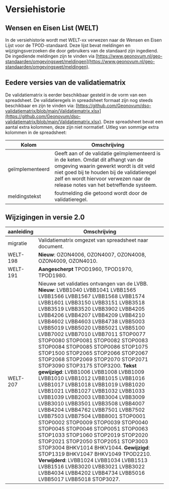 # Versiehistorie


## Wensen en Eisen List (WELT)
In de versiehistorie wordt met WELT-xx verwezen naar de Wensen en Eisen Lijst voor de TPOD-standaard. Deze lijst bevat meldingen en wijzigingsverzoeken die door gebruikers van de standaard zijn ingediend. De ingediende meldingen zijn te vinden via [https://www.geonovum.nl/geo-standaarden/omgevingswet/meldingen](https://www.geonovum.nl/geo-standaarden/omgevingswet/meldingen).


## Eedere versies van de validatiematrix 
De validatiematrix is eerder beschikbaar gesteld in de vorm van een spreadsheet.  De validatieregels in spreadsheet formaat zijn nog steeds beschikbaar en zijn te vinden via: [https://github.com/Geonovum/dso-validatiematrix/blob/main/Validatiematrix.xlsx](https://github.com/Geonovum/dso-validatiematrix/blob/main/Validatiematrix.xlsx). Deze spreadsheet bevat een aantal extra kolommen, deze zijn niet normatief. Uitleg van sommige extra kolommen in de spreadsheet:

| Kolom | Omschrijving |
|-------|--------------|
| geïmplementeerd |  Geeft aan of de validatie geïmplementeerd is in de keten. Omdat dit afhangt van de omgeving waarin gewerkt wordt is dit veld niet goed bij te houden bij de validatieregel zelf en wordt hiervoor verwezen naar de release notes van het betreffende systeem. |
| meldingstekst | foutmelding die getoond wordt door de validatieregel. |



## Wijzigingen in versie 2.0

| aanleiding | Omschrijving |
|------------|--------------|
|migratie    | Validatiematrix omgezet van spreadsheet naar document. |
|WELT-198    | **Nieuw**: OZON4006, OZON4007, OZON4008, OZON4009, OZON4010. |
|WELT-191    | **Aangescherpt** TPOD1960, TPOD1970, TPOD1980.  |
|WELT-207    | Nieuwe set validaties ontvangen van de LVBB. **Nieuw**: LVBB1040 LVBB1041 LVBB1565 LVBB1566 LVBB1567 LVBB1568 LVBB1574 LVBB1601 LVBB3150 LVBB3151 LVBB3518 LVBB3519 LVBB3520 LVBB3902 LVBB4205 LVBB4206 LVBB4207 LVBB4209 LVBB4210 LVBB4602 LVBB4603 LVBB4738 LVBB5003 LVBB5019 LVBB5020 LVBB5021 LVBB5100 LVBB7002 LVBB7010 LVBB7011 STOP0077 STOP0080 STOP0081 STOP0082 STOP0083 STOP0084 STOP0085 STOP0086 STOP1075 STOP1500 STOP2065 STOP2066 STOP2067 STOP2068 STOP2069 STOP2070 STOP2071 STOP3090 STOP3175 STOP3200.  **Tekst gewijzigd**: LVBB1006 LVBB1008 LVBB1009 LVBB1010 LVBB1012 LVBB1015 LVBB1016 LVBB1017 LVBB1018 LVBB1019 LVBB1020 LVBB1021 LVBB1027 LVBB1032 LVBB1033 LVBB1039 LVBB2003 LVBB3004 LVBB3009 LVBB3010 LVBB3501 LVBB3508 LVBB4007 LVBB4204 LVBB4762 LVBB7501 LVBB7502 LVBB7503 LVBB7504 LVBB8001 STOP0001 STOP0002 STOP0009 STOP0039 STOP0040 STOP0045 STOP0046 STOP0051 STOP0063 STOP1033 STOP1060 STOP2019 STOP2020 STOP2021 STOP2050 STOP2051 STOP3003 STOP3004 BHKV1014 BHKV1044.  **Gewijzigd**: STOP1319 BHKV1047 BHKV1049 TPOD2210.  **Verwijderd**: LVBB1024 LVBB1034 LVBB1513 LVBB1516 LVBB3020 LVBB3021 LVBB3022 LVBB4034 LVBB4202 LVBB4734 LVBB5016 LVBB5017 LVBB5018 STOP3027.  |
